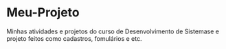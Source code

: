 # Meu-Projeto
Minhas atividades e projetos do curso de Desenvolvimento de Sistemase e projeto feitos como cadastros, fomulários e etc.

